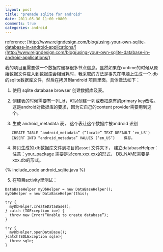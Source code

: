 ```yaml
---
layout: post
title: "premade sqlite for android"
date: 2011-05-30 11:00 +0800
comments: true
categories: android
---
```


reference: [http://www.reigndesign.com/blog/using-your-own-sqlite-database-in-android-applications/](http://www.reigndesign.com/blog/using-your-own-sqlite-database-in-android-applications/)

我的项目里需要做一个数据库储存很多节点信息。显然如果在runtime的时候从原始数据文件载入到数据库会相当耗时，我采取的方法是事先在电脑上生成一个.db的sqlite数据库文件，然后在拷贝到android 项目里面。具体做法如下：

<!--more-->

1. 使用 sqlite database browser 创建数据库及表。

2. 创建表的时候需要有一列_id，可以创建一列或者把原有的primary key改名。这是android对数据库的要求，因为它自己的content provider需要用到这个。

3. 生成 android_metadata 表， 这个表让这个数据库被android 识别
```
   CREATE TABLE “android_metadata” (“locale” TEXT DEFAULT ‘en_US’)
   INSERT INTO “android_metadata” VALUES (‘en_US’)    保存。
```

4. 拷贝生成的.db数据库文件到项目的asset 文件夹下， 建立databaseHelper：
注意：your_package 需要是以com.xxx.xxx的形式， DB_NAME需要是xxx.db的形式。

{% include_code android_sqlite.java %}

5. 在项目activity里测试：

```
DataBaseHelper myDbHelper = new DataBaseHelper();
myDbHelper = new DataBaseHelper(this);

try {
  myDbHelper.createDataBase();
} catch (IOException ioe) {
  throw new Error(“Unable to create database”);
}

try {
  myDbHelper.openDataBase();
}catch(SQLException sqle){
  throw sqle;
}
```
